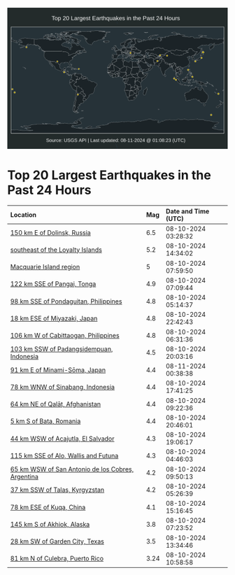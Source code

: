 ![Map](./map.png)

# Top 20 Largest Earthquakes in the Past 24 Hours

| Location | Mag | Date and Time (UTC) |
|:---|:---|:---|
| [150 km E of Dolinsk, Russia](https://earthquake.usgs.gov/earthquakes/eventpage/us6000nj9s) | 6.5 | 08-10-2024 03:28:32 |
| [southeast of the Loyalty Islands](https://earthquake.usgs.gov/earthquakes/eventpage/us6000njcy) | 5.2 | 08-10-2024 14:34:02 |
| [Macquarie Island region](https://earthquake.usgs.gov/earthquakes/eventpage/us6000njbe) | 5 | 08-10-2024 07:59:50 |
| [122 km SSE of Pangai, Tonga](https://earthquake.usgs.gov/earthquakes/eventpage/us6000njb6) | 4.9 | 08-10-2024 07:09:44 |
| [98 km SSE of Pondaguitan, Philippines](https://earthquake.usgs.gov/earthquakes/eventpage/us6000njam) | 4.8 | 08-10-2024 05:14:37 |
| [18 km ESE of Miyazaki, Japan](https://earthquake.usgs.gov/earthquakes/eventpage/us6000njf2) | 4.8 | 08-10-2024 22:42:43 |
| [106 km W of Cabittaogan, Philippines](https://earthquake.usgs.gov/earthquakes/eventpage/us6000njb4) | 4.8 | 08-10-2024 06:31:36 |
| [103 km SSW of Padangsidempuan, Indonesia](https://earthquake.usgs.gov/earthquakes/eventpage/us6000njed) | 4.5 | 08-10-2024 20:03:16 |
| [91 km E of Minami-Sōma, Japan](https://earthquake.usgs.gov/earthquakes/eventpage/us6000njfg) | 4.4 | 08-11-2024 00:38:38 |
| [78 km WNW of Sinabang, Indonesia](https://earthquake.usgs.gov/earthquakes/eventpage/us6000njdu) | 4.4 | 08-10-2024 17:41:25 |
| [64 km NE of Qalāt, Afghanistan](https://earthquake.usgs.gov/earthquakes/eventpage/us6000njbl) | 4.4 | 08-10-2024 09:22:36 |
| [5 km S of Bata, Romania](https://earthquake.usgs.gov/earthquakes/eventpage/us6000njen) | 4.4 | 08-10-2024 20:46:01 |
| [44 km WSW of Acajutla, El Salvador](https://earthquake.usgs.gov/earthquakes/eventpage/us6000nje1) | 4.3 | 08-10-2024 19:06:17 |
| [115 km SSE of Alo, Wallis and Futuna](https://earthquake.usgs.gov/earthquakes/eventpage/us6000njak) | 4.3 | 08-10-2024 04:46:03 |
| [65 km WSW of San Antonio de los Cobres, Argentina](https://earthquake.usgs.gov/earthquakes/eventpage/us6000njbs) | 4.2 | 08-10-2024 09:50:13 |
| [37 km SSW of Talas, Kyrgyzstan](https://earthquake.usgs.gov/earthquakes/eventpage/us6000njaq) | 4.2 | 08-10-2024 05:26:39 |
| [78 km ESE of Kuqa, China](https://earthquake.usgs.gov/earthquakes/eventpage/us6000njd8) | 4.1 | 08-10-2024 15:16:45 |
| [145 km S of Akhiok, Alaska](https://earthquake.usgs.gov/earthquakes/eventpage/ak024a8x5gr0) | 3.8 | 08-10-2024 07:23:52 |
| [28 km SW of Garden City, Texas](https://earthquake.usgs.gov/earthquakes/eventpage/tx2024pqqp) | 3.5 | 08-10-2024 13:34:46 |
| [81 km N of Culebra, Puerto Rico](https://earthquake.usgs.gov/earthquakes/eventpage/pr71457208) | 3.24 | 08-10-2024 10:58:58 |
